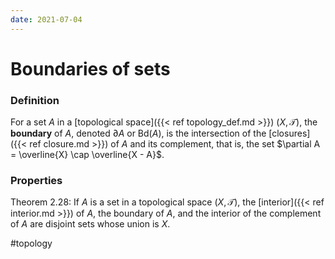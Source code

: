 ```yaml
---
date: 2021-07-04
---
```

# Boundaries of sets
### Definition
For a set $A$ in a [topological space]({{< ref topology_def.md >}}) $(X, \mathcal{T})$, the **boundary** of $A$, denoted $\partial A$ or Bd$(A)$, is the intersection of the [closures]({{< ref closure.md >}}) of $A$ and its complement, that is, the set $\partial A = \overline{X} \cap \overline{X - A}$.

### Properties
Theorem 2.28: If $A$ is a set in a topological space $(X, \mathcal{T})$, the [interior]({{< ref interior.md >}}) of $A$, the boundary of $A$, and the interior of the complement of $A$ are disjoint sets whose union is $X$. 

#topology 
